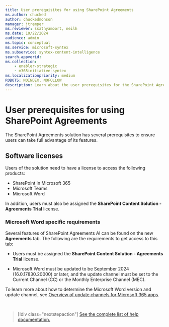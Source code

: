 ```yaml
---
title: User prerequisites for using SharePoint Agreements
ms.author: chucked
author: chuckedmonson
manager: jtremper
ms.reviewer: ssathyamoort, neilh
ms.date: 10/22/2024
audience: admin
ms.topic: conceptual
ms.service: microsoft-syntex
ms.subservice: syntex-content-intelligence
search.appverid: 
ms.collection: 
    - enabler-strategic
    - m365initiative-syntex
ms.localizationpriority: medium
ROBOTS: NOINDEX, NOFOLLOW
description: Learn about the user prerequisites for the SharePoint Agreements solution.
---
```


# User prerequisites for using SharePoint Agreements

The SharePoint Agreements solution has several prerequisites to ensure users can take full advantage of its features.

## Software licenses

Users of the solution need to have a license to access the following products:

 - SharePoint in Microsoft 365
 - Microsoft Teams
 - Microsoft Word

In addition, users must also be assigned the **SharePoint Content Solution - Agreements Trial** license.

### Microsoft Word specific requirements

Several features of SharePoint Agreements AI can be found on the new **Agreements** tab. The following are the requirements to get access to this tab:

 - Users must be assigned the **SharePoint Content Solution - Agreements Trial** license.
 
 - Microsoft Word must be updated to be September 2024 (16.0.17830.20000) or later, and the update channel must be set to the Current Channel (CC) or the Monthly Enterprise Channel (MEC).
 
To learn more about how to determine the Microsoft Word version and update channel, see [Overview of update channels for Microsoft 365 apps](/microsoft-365-apps/updates/overview-update-channels).

<br>

> [!div class="nextstepaction"]
> [See the complete list of help documentation.](agreements-overview.md#help-documentation)
